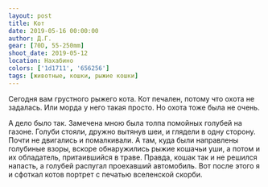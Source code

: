 ```yaml
---
layout: post
title: Кот
date: 2019-05-16 00:00:00
author: Д.Г.
gear: [70D, 55-250mm]
shoot_date: 2019-05-12
location: Нахабино
colors: ['1d1711', '656256']
tags: [животные, кошки, рыжие кошки]
---
```

Сегодня вам грустного рыжего кота. Кот печален, потому что охота не задалась. Или морда у него такая просто. Но охота тоже была не очень.

А дело было так. Замечена мною была толпа помойных голубей на газоне. Голуби стояли, дружно вытянув шеи, и глядели в одну сторону. Почти не двигались и помалкивали. А там, куда были направлены голубиные взоры, вскоре обнаружились рыжие кошачьи уши, а потом и их обладатель, притаившийся в траве. Правда, кошак так и не решился напасть, а голубей распугал проехавший автомобиль. Вот после этого я и сфоткал котов портрет с печатью вселенской скорби.
